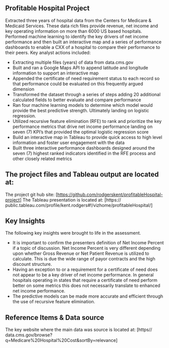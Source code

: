 ## Profitable Hospital Project 
Extracted three years of hospital data from the Centers for Medicare & Medicaid Services. These data rich files provide revenue, net income and key operating information on more than 6000 US based hospitals. Performed machine learning to identify the key drivers of net income performance and then built an interactive map and a series of performance dashboards to enable a CXX of a hospital to compare their performance to their peers. Key analyst actions included:
* []()Extracting multiple files (years) of data from data.cms.gov
* []()Built and ran a Google Maps API to append latitude and longitude information to support an interactive map
* []()Appended the certificate of need requirement status to each record so that performance could be evaluated on this frequently argued dimension
* []()Transformed the dataset through a series of steps adding 20 additional calculated fields to better evaluate and compare performance
* []()Ran four machine learning models to determine which model would provide the best predictive strength. Ultimately landing on logistic regression.
* []()Utilized recursive feature elimination (RFE) to rank and prioritize the key performance metrics that drive net income performance landing on seven (7) KPI’s that provided the optimal logistic regression score
* []()Build an interactive map in Tableau to provide quick access to high level information and foster user engagement with the data
* []()Built three interactive performance dashboards designed around the seven (7) highest ranked indicators identified in the RFE process and other closely related metrics


## The project files and Tableau output are located at:
The project git hub site: [https://github.com/rodgerskent/profitableHospital-project]
The Tableau presentation is located at: [https:// public.tableau.com/profile/kent.rodgers#!/vizhome/profitableHospital/]


## Key Insights
The following key insights were brought to life in the assessment.
* []()It is important to confirm the presenters definition of Net Income Percent if a topic of discussion. Net Income Percent is very different depending upon whether Gross Revenue or Net Patient Revenue is utilized to calculate. This is due the wide range of payor contracts and the high discount structure. 
* []()Having an exception to or a requirement for a certificate of need does not appear to be a key driver of net income performance. In general hospitals operating in states that require a certificate of need perform better on some metrics this does not necessarily translate to enhanced net income performance. 
* []()The predictive models can be made more accurate and efficient through the use of recursive feature elimination. 

## Reference Items & Data source
The key website where the main data was source is located at: [https// data.cms.gov/browse?q=Medicare%20Hospital%20Cost&sortBy=relevance]
